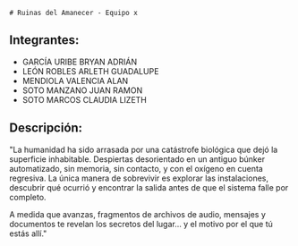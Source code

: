     # Ruinas del Amanecer - Equipo x

## Integrantes:
- GARCÍA URIBE BRYAN ADRIÁN  
- LEÓN ROBLES ARLETH GUADALUPE  
- MENDIOLA VALENCIA ALAN  
- SOTO MANZANO JUAN RAMON  
- SOTO MARCOS CLAUDIA LIZETH

## Descripción:
 "La humanidad ha sido arrasada por una catástrofe biológica que dejó la superficie inhabitable. Despiertas desorientado en un antiguo búnker automatizado, sin memoria, sin contacto, y con el oxígeno en cuenta regresiva. La única manera de sobrevivir es explorar las instalaciones, descubrir qué ocurrió y encontrar la salida antes de que el sistema falle por completo.

 A medida que avanzas, fragmentos de archivos de audio, mensajes y documentos te revelan los secretos del lugar… y el motivo por el que tú estás allí."